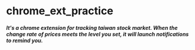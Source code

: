 chrome_ext_practice
=== 
##### It's a chrome extension for tracking taiwan stock market. When the change rate of prices meets the level you set, it will launch notifications to remind you.
